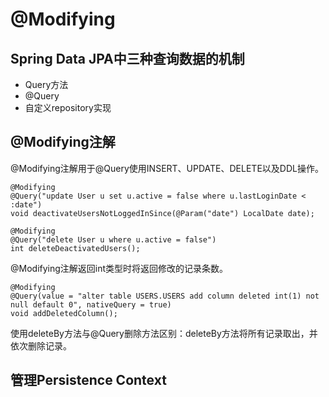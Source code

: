 # @Modifying

## Spring Data JPA中三种查询数据的机制

- Query方法
- @Query
- 自定义repository实现

## @Modifying注解

@Modifying注解用于@Query使用INSERT、UPDATE、DELETE以及DDL操作。

	@Modifying
	@Query("update User u set u.active = false where u.lastLoginDate < :date")
	void deactivateUsersNotLoggedInSince(@Param("date") LocalDate date);

	@Modifying
	@Query("delete User u where u.active = false")
	int deleteDeactivatedUsers();

@Modifying注解返回int类型时将返回修改的记录条数。

	@Modifying
	@Query(value = "alter table USERS.USERS add column deleted int(1) not null default 0", nativeQuery = true)
	void addDeletedColumn();

使用deleteBy方法与@Query删除方法区别：deleteBy方法将所有记录取出，并依次删除记录。

## 管理Persistence Context

